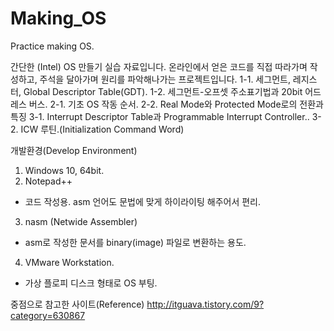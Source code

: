 # Making_OS
Practice making OS.

간단한 (Intel) OS 만들기 실습 자료입니다.
온라인에서 얻은 코드를 직접 따라가며 작성하고, 주석을 달아가며 원리를 파악해나가는 프로젝트입니다.
1-1. 세그먼트, 레지스터, Global Descriptor Table(GDT).
1-2. 세그먼트-오프셋 주소표기법과 20bit 어드레스 버스.
2-1. 기초 OS 작동 순서.
2-2. Real Mode와 Protected Mode로의 전환과 특징
3-1. Interrupt Descriptor Table과 Programmable Interrupt Controller..
3-2. ICW 루틴.(Initialization Command Word)

개발환경(Develop Environment)
1. Windows 10, 64bit.
2. Notepad++
- 코드 작성용. asm 언어도 문법에 맞게 하이라이팅 해주어서 편리.
3. nasm (Netwide Assembler)
- asm로 작성한 문서를 binary(image) 파일로 변환하는 용도.
4. VMware Workstation.
- 가상 플로피 디스크 형태로 OS 부팅.

중점으로 참고한 사이트(Reference)
http://itguava.tistory.com/9?category=630867
